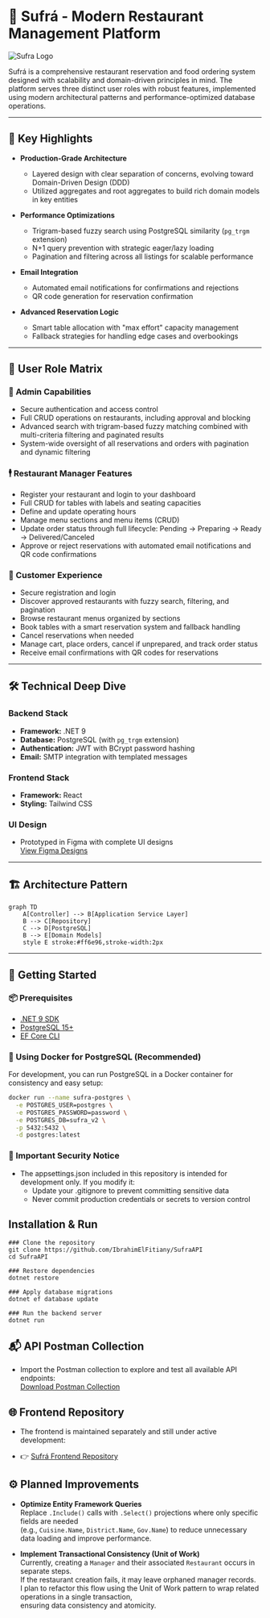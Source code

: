 # 🍴 Sufrá - Modern Restaurant Management Platform
![Sufra Logo](https://i.postimg.cc/Jh31vMZJ/sufra-copy.png)

Sufrá is a comprehensive restaurant reservation and food ordering system designed with scalability and domain-driven principles in mind. The platform serves three distinct user roles with robust features, implemented using modern architectural patterns and performance-optimized database operations.

---

## 🌟 Key Highlights

- **Production-Grade Architecture**
  - Layered design with clear separation of concerns, evolving toward Domain-Driven Design (DDD)
  - Utilized aggregates and root aggregates to build rich domain models in key entities

- **Performance Optimizations**
  - Trigram-based fuzzy search using PostgreSQL similarity (`pg_trgm` extension)
  - N+1 query prevention with strategic eager/lazy loading
  - Pagination and filtering across all listings for scalable performance

- **Email Integration**
  - Automated email notifications for confirmations and rejections
  - QR code generation for reservation confirmation

- **Advanced Reservation Logic**
  - Smart table allocation with "max effort" capacity management
  - Fallback strategies for handling edge cases and overbookings

---

## 👥 User Role Matrix

### 👑 Admin Capabilities

- Secure authentication and access control
- Full CRUD operations on restaurants, including approval and blocking
- Advanced search with trigram-based fuzzy matching combined with multi-criteria filtering and paginated results
- System-wide oversight of all reservations and orders with pagination and dynamic filtering

### 🕴️ Restaurant Manager Features

- Register your restaurant and login to your dashboard
- Full CRUD for tables with labels and seating capacities
- Define and update operating hours
- Manage menu sections and menu items (CRUD)
- Update order status through full lifecycle: Pending → Preparing → Ready → Delivered/Canceled
- Approve or reject reservations with automated email notifications and QR code confirmations

### 👥 Customer Experience

- Secure registration and login
- Discover approved restaurants with fuzzy search, filtering, and pagination
- Browse restaurant menus organized by sections
- Book tables with a smart reservation system and fallback handling
- Cancel reservations when needed
- Manage cart, place orders, cancel if unprepared, and track order status
- Receive email confirmations with QR codes for reservations

---

## 🛠️ Technical Deep Dive

### Backend Stack

- **Framework:** .NET 9
- **Database:** PostgreSQL (with `pg_trgm` extension)
- **Authentication:** JWT with BCrypt password hashing
- **Email:** SMTP integration with templated messages

### Frontend Stack

- **Framework:** React
- **Styling:** Tailwind CSS

### UI Design

- Prototyped in Figma with complete UI designs  
  [View Figma Designs](https://www.figma.com/design/KEogmNOd6C18xBlSZhmzUI/Sufr%C3%A1?node-id=0-1&t=FbwQ7tHBZPepIqb3-1)

---

## 🏗 Architecture Pattern

```mermaid
graph TD
    A[Controller] --> B[Application Service Layer]
    B --> C[Repository]
    C --> D[PostgreSQL]
    B --> E[Domain Models]
    style E stroke:#ff6e96,stroke-width:2px
```

---

## 🚀 Getting Started

### 📦 Prerequisites

- [.NET 9 SDK](https://dotnet.microsoft.com/en-us/download/dotnet/9.0)
- [PostgreSQL 15+](https://www.postgresql.org/download/)
- [EF Core CLI](https://docs.microsoft.com/en-us/ef/core/cli/)

### 🐳 Using Docker for PostgreSQL (Recommended)

For development, you can run PostgreSQL in a Docker container for consistency and easy setup:

```bash
docker run --name sufra-postgres \
  -e POSTGRES_USER=postgres \
  -e POSTGRES_PASSWORD=password \
  -e POSTGRES_DB=sufra_v2 \
  -p 5432:5432 \
  -d postgres:latest
```

### 🚩 Important Security Notice

- The appsettings.json included in this repository is intended for development only. If you modify it:
    - Update your .gitignore to prevent committing sensitive data
    - Never commit production credentials or secrets to version control

## Installation & Run

```
### Clone the repository
git clone https://github.com/IbrahimElFitiany/SufraAPI
cd SufraAPI

### Restore dependencies
dotnet restore

### Apply database migrations
dotnet ef database update

### Run the backend server
dotnet run
```
## 📬 API Postman Collection

- Import the Postman collection to explore and test all available API endpoints:  
  [Download Postman Collection](./Sufra.postman_collection.json)

## 🌐 Frontend Repository

- The frontend is maintained separately and still under active development:

- 👉 [Sufrá Frontend Repository](https://github.com/IbrahimElFitiany/Sufra_FrontEnd)

## ⚙️ Planned Improvements

- **Optimize Entity Framework Queries**  
  Replace `.Include()` calls with `.Select()` projections where only specific fields are needed  
  (e.g., `Cuisine.Name`, `District.Name`, `Gov.Name`) to reduce unnecessary data loading and improve performance.

- **Implement Transactional Consistency (Unit of Work)**  
  Currently, creating a `Manager` and their associated `Restaurant` occurs in separate steps.  
  If the restaurant creation fails, it may leave orphaned manager records.  
  I plan to refactor this flow using the Unit of Work pattern to wrap related operations in a single transaction,  
  ensuring data consistency and atomicity.

